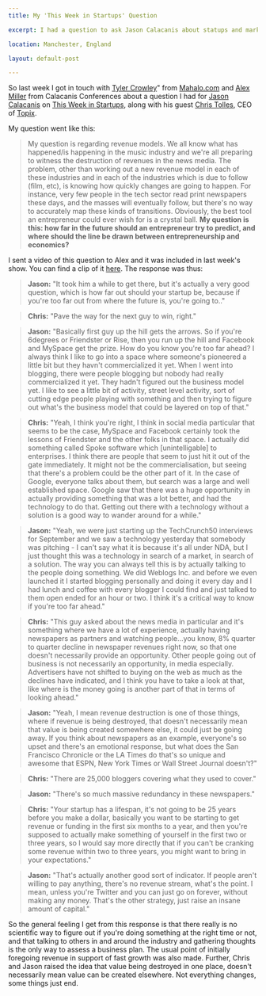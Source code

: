 ```yaml
---
title: My 'This Week in Startups' Question

excerpt: I had a question to ask Jason Calacanis about statups and market positioning in time

location: Manchester, England

layout: default-post

---
```


So last week I got in touch with [Tyler Crowley](http://twitter.com/SteepDecline)" from [Mahalo.com](http://mahalo.com/) and [Alex Miller](http://twitter.com/alexlmiller) from Calacanis Conferences about a question I had for [Jason Calacanis](http://twitter.com/jasoncalacanis) on [This Week in Startups](http://thisweekinstartups.com/), along with his guest [Chris Tolles](http://twitter.com/tolles), CEO of [Topix](http://topix.com/).

My question went like this:
> My question is regarding revenue models. We all know what has happened/is happening in the music industry and we're all preparing to witness the destruction of revenues in the news media. The problem, other than working out a new revenue model in each of these industries and in each of the industries which is due to follow (film, etc), is knowing how quickly changes are going to happen. For instance, very few people in the tech sector read print newspapers these days, and the masses will eventually follow, but there's no way to accurately map these kinds of transitions. Obviously, the best tool an entrepreneur could ever wish for is a crystal ball. **My question is this: how far in the future should an entrepreneur try to predict, and where should the line be drawn between entrepreneurship and economics?**

I sent a video of this question to Alex and it was included in last week's show. You can find a clip of it [here](http://startuprecap.com/jason-future-startup-predict-trends.html). The response was thus:

> **Jason:** "It took him a while to get there, but it's actually a very good question, which is how far out should your startup be, because if you're too far out from where the future is, you're going to.."

> **Chris:** "Pave the way for the next guy to win, right."

> **Jason:** "Basically first guy up the hill gets the arrows. So if you're 6degrees or Friendster or Rise, then you run up the hill and Facebook and MySpace get the prize. How do you know you're too far ahead? I always think I like to go into a space where someone's pioneered a little bit but they havn't commercialized it yet. When I went into blogging, there were people blogging but nobody had really commercialized it yet. They hadn't figured out the business model yet. I like to see a little bit of activity, street level activity, sort of cutting edge people playing with something and then trying to figure out what's the business model that could be layered on top of that."

> **Chris:** "Yeah, I think you're right, I think in social media particular that seems to be the case, MySpace and Facebook certainly took the lessons of Friendster and the other folks in that space. I actually did something called Spoke software which \[unintelligable\] to enterprises. I think there are people that seem to just hit it out of the gate immediately. It might not be the commercialisation, but seeing that there's a problem could be the other part of it. In the case of Google, everyone talks about them, but search was a large and well established space. Google saw that there was a huge opportunity in actually providing something that was a lot better, and had the technology to do that. Getting out there with a technology without a solution is a good way to wander around for a while."

> **Jason:** "Yeah, we were just starting up the TechCrunch50 interviews for September and we saw a technology yesterday that somebody was pitching - I can't say what it is because it's all under NDA, but I just thought this was a technology in search of a market, in search of a solution. The way you can always tell this is by actually talking to the people doing something. We did Weblogs Inc. and before we even launched it I started blogging personally and doing it every day and I had lunch and coffee with every blogger I could find and just talked to them open ended for an hour or two. I think it's a critical way to know if you're too far ahead."

> **Chris:** "This guy asked about the news media in particular and it's something where we have a lot of experience, actually having newspapers as partners and watching people...you know, 8% quarter to quarter decline in newspaper revenues right now, so that one doesn't necessarily provide an opportunity. Other people going out of business is not necessarily an opportunity, in media especially. Advertisers have not shifted to buying on the web as much as the declines have indicated, and I think you have to take a look at that, like where is the money going is another part of that in terms of looking ahead."

> **Jason:** "Yeah, I mean revenue destruction is one of those things, where if revenue is being destroyed, that doesn't necessarily mean that value is being created somewhere else, it could just be going away. If you think about newspapers as an example, everyone's so upset and there's an emotional response, but what does the San Francisco Chronicle or the LA Times do that's so unique and awesome that ESPN, New York Times or Wall Street Journal doesn't?"

> **Chris:** "There are 25,000 bloggers covering what they used to cover."

> **Jason:** "There's so much massive redundancy in these newspapers."

> **Chris:** "Your startup has a lifespan, it's not going to be 25 years before you make a dollar, basically you want to be starting to get revenue or funding in the first six months to a year, and then you're supposed to actually make something of yourself in the first two or three years, so I would say more directly that if you can't be cranking some revenue within two to three years, you might want to bring in your expectations."

> **Jason:** "That's actually another good sort of indicator. If people aren't willing to pay anything, there's no revenue stream, what's the point. I mean, unless you're Twitter and you can just go on forever, without making any money. That's the other strategy, just raise an insane amount of capital."

So the general feeling I get from this response is that there really is no scientific way to figure out if you're doing something at the right time or not, and that talking to others in and around the industry and gathering thoughts is the only way to assess a business plan. The usual point of initially foregoing revenue in support of fast growth was also made. Further, Chris and Jason raised the idea that value being destroyed in one place, doesn't necessarily mean value can be created elsewhere. Not everything changes, some things just end.
